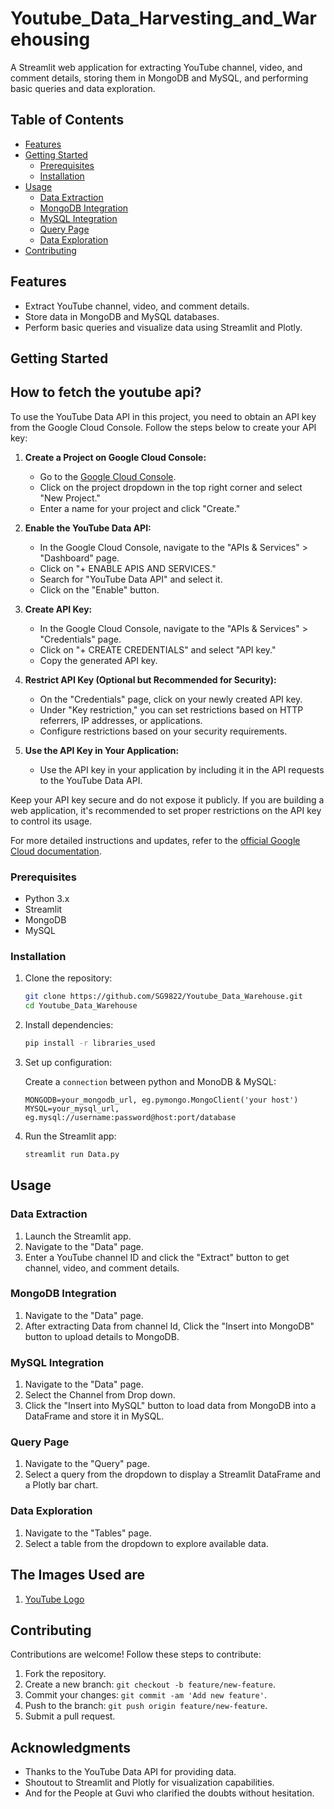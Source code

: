 # Youtube_Data_Harvesting_and_Warehousing
A Streamlit web application for extracting YouTube channel, video, and comment details, storing them in MongoDB and MySQL, and performing basic queries and data exploration.

## Table of Contents
- [Features](#features)
- [Getting Started](#getting-started)
  - [Prerequisites](#prerequisites)
  - [Installation](#installation)
- [Usage](#usage)
  - [Data Extraction](#data-extraction)
  - [MongoDB Integration](#mongodb-integration)
  - [MySQL Integration](#mysql-integration)
  - [Query Page](#query-page)
  - [Data Exploration](#data-exploration)
- [Contributing](#contributing)

## Features

- Extract YouTube channel, video, and comment details.
- Store data in MongoDB and MySQL databases.
- Perform basic queries and visualize data using Streamlit and Plotly.

## Getting Started
## How to fetch the youtube api?
To use the YouTube Data API in this project, you need to obtain an API key from the Google Cloud Console. Follow the steps below to create your API key:

1. **Create a Project on Google Cloud Console:**
   - Go to the [Google Cloud Console](https://console.cloud.google.com/).
   - Click on the project dropdown in the top right corner and select "New Project."
   - Enter a name for your project and click "Create."

2. **Enable the YouTube Data API:**
   - In the Google Cloud Console, navigate to the "APIs & Services" > "Dashboard" page.
   - Click on "+ ENABLE APIS AND SERVICES."
   - Search for "YouTube Data API" and select it.
   - Click on the "Enable" button.

3. **Create API Key:**
   - In the Google Cloud Console, navigate to the "APIs & Services" > "Credentials" page.
   - Click on "+ CREATE CREDENTIALS" and select "API key."
   - Copy the generated API key.

4. **Restrict API Key (Optional but Recommended for Security):**
   - On the "Credentials" page, click on your newly created API key.
   - Under "Key restriction," you can set restrictions based on HTTP referrers, IP addresses, or applications.
   - Configure restrictions based on your security requirements.

5. **Use the API Key in Your Application:**
   - Use the API key in your application by including it in the API requests to the YouTube Data API.

Keep your API key secure and do not expose it publicly. If you are building a web application, it's recommended to set proper restrictions on the API key to control its usage.

For more detailed instructions and updates, refer to the [official Google Cloud documentation](https://cloud.google.com/docs/authentication/api-keys).

### Prerequisites

- Python 3.x
- Streamlit
- MongoDB
- MySQL

### Installation

1. Clone the repository:

    ```bash
    git clone https://github.com/SG9822/Youtube_Data_Warehouse.git
    cd Youtube_Data_Warehouse
    ```

2. Install dependencies:

    ```bash
    pip install -r libraries_used
    
    ```

3. Set up configuration:

    Create a ``connection`` between python and MonoDB & MySQL:

    ```env
    MONGODB=your_mongodb_url, eg.pymongo.MongoClient('your host') 
    MYSQL=your_mysql_url, eg.mysql://username:password@host:port/database
    ```

4. Run the Streamlit app:

    ```bash
    streamlit run Data.py
    ```

## Usage

### Data Extraction

1. Launch the Streamlit app.
2. Navigate to the "Data" page.
3. Enter a YouTube channel ID and click the "Extract" button to get channel, video, and comment details.

### MongoDB Integration

1. Navigate to the "Data" page.
2. After extracting Data from channel Id, Click the "Insert into MongoDB" button to upload details to MongoDB.

### MySQL Integration

1. Navigate to the "Data" page.
2. Select the Channel from Drop down.
3. Click the "Insert into MySQL" button to load data from MongoDB into a DataFrame and store it in MySQL.

### Query Page

1. Navigate to the "Query" page.
2. Select a query from the dropdown to display a Streamlit DataFrame and a Plotly bar chart.

### Data Exploration

1. Navigate to the "Tables" page.
2. Select a table from the dropdown to explore available data.

## The Images Used are
1. [YouTube Logo](https://github.com/SG9822/Youtube_Data_Warehouse/blob/main/youtube-logo-download.png)


## Contributing

Contributions are welcome! Follow these steps to contribute:

1. Fork the repository.
2. Create a new branch: `git checkout -b feature/new-feature`.
3. Commit your changes: `git commit -am 'Add new feature'`.
4. Push to the branch: `git push origin feature/new-feature`.
5. Submit a pull request.

## Acknowledgments

- Thanks to the YouTube Data API for providing data.
- Shoutout to Streamlit and Plotly for visualization capabilities.
- And for the People at Guvi who clarified the doubts without hesitation.


